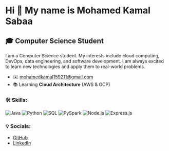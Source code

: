# Hi 👋 My name is Mohamed Kamal Sabaa

## 🎓 Computer Science Student

I am a Computer Science student. My interests include cloud computing, DevOps, data engineering, and software development. I am always excited to learn new technologies and apply them to real-world problems.

- ✉️ mohamedkamal159211@gmail.com
- 📚 Learning **Cloud Architecture** (AWS & GCP)

### 🛠 Skills:
![Java](https://img.shields.io/badge/Java-007396?style=for-the-badge&logo=java&logoColor=white)
![Python](https://img.shields.io/badge/Python-3776AB?style=for-the-badge&logo=python&logoColor=white)
![SQL](https://img.shields.io/badge/SQL-003B57?style=for-the-badge&logo=sql&logoColor=white)
![PySpark](https://img.shields.io/badge/PySpark-F19C00?style=for-the-badge&logo=apachespark&logoColor=white)
![Node.js](https://img.shields.io/badge/Node.js-339933?style=for-the-badge&logo=nodedotjs&logoColor=white)
![Express.js](https://img.shields.io/badge/Express.js-000000?style=for-the-badge&logo=express&logoColor=white)

### 💡 Socials:
- [GitHub](https://github.com/mohamedkamalsabaa)
- [LinkedIn](https://www.linkedin.com/in/mohamed-k-sabaa-97a4aa224/)

